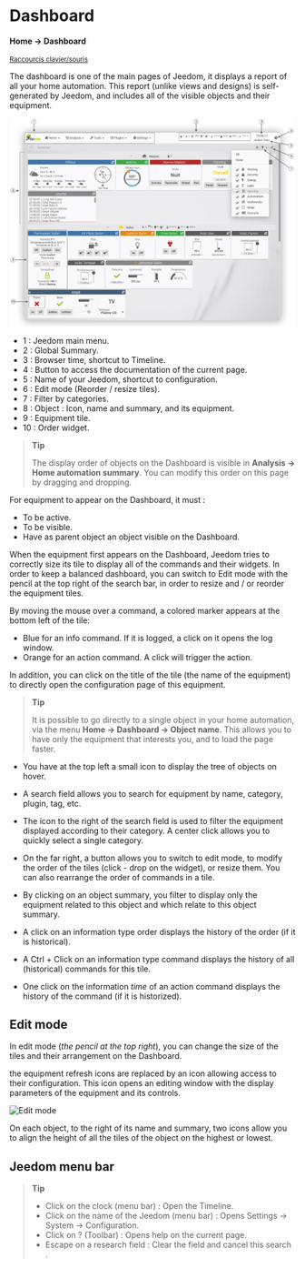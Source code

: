 # Dashboard
**Home → Dashboard**

<small>[Raccourcis clavier/souris](shortcuts.md)</small>

The dashboard is one of the main pages of Jeedom, it displays a report of all your home automation.
This report (unlike views and designs) is self-generated by Jeedom, and includes all of the visible objects and their equipment.

![Dashboard](./images/doc-dashboard-legends.png)

- 1 : Jeedom main menu.
- 2 : Global Summary.
- 3 : Browser time, shortcut to Timeline.
- 4 : Button to access the documentation of the current page.
- 5 : Name of your Jeedom, shortcut to configuration.
- 6 : Edit mode (Reorder / resize tiles).
- 7 : Filter by categories.
- 8 : Object : Icon, name and summary, and its equipment.
- 9 : Equipment tile.
- 10 : Order widget.

> **Tip**
>
> The display order of objects on the Dashboard is visible in **Analysis → Home automation summary**. You can modify this order on this page by dragging and dropping.

For equipment to appear on the Dashboard, it must :
- To be active.
- To be visible.
- Have as parent object an object visible on the Dashboard.

When the equipment first appears on the Dashboard, Jeedom tries to correctly size its tile to display all of the commands and their widgets.
In order to keep a balanced dashboard, you can switch to Edit mode with the pencil at the top right of the search bar, in order to resize and / or reorder the equipment tiles.

By moving the mouse over a command, a colored marker appears at the bottom left of the tile:
- Blue for an info command. If it is logged, a click on it opens the log window.
- Orange for an action command. A click will trigger the action.

In addition, you can click on the title of the tile (the name of the equipment) to directly open the configuration page of this equipment.

> **Tip**
>
> It is possible to go directly to a single object in your home automation, via the menu **Home → Dashboard → Object name**.
> This allows you to have only the equipment that interests you, and to load the page faster.

- You have at the top left a small icon to display the tree of objects on hover.
- A search field allows you to search for equipment by name, category, plugin, tag, etc.
- The icon to the right of the search field is used to filter the equipment displayed according to their category. A center click allows you to quickly select a single category.
- On the far right, a button allows you to switch to edit mode, to modify the order of the tiles (click - drop on the widget), or resize them. You can also rearrange the order of commands in a tile.

- By clicking on an object summary, you filter to display only the equipment related to this object and which relate to this object summary.

- A click on an information type order displays the history of the order (if it is historical).
- A Ctrl + Click on an information type command displays the history of all (historical) commands for this tile.
- One click on the information *time* of an action command displays the history of the command (if it is historized).


## Edit mode

In edit mode (*the pencil at the top right*), you can change the size of the tiles and their arrangement on the Dashboard.

the equipment refresh icons are replaced by an icon allowing access to their configuration. This icon opens an editing window with the display parameters of the equipment and its controls.

![Edit mode](./images/EditDashboardModal.gif)

On each object, to the right of its name and summary, two icons allow you to align the height of all the tiles of the object on the highest or lowest.

## Jeedom menu bar

> **Tip**
>
> - Click on the clock (menu bar) : Open the Timeline.
> - Click on the name of the Jeedom (menu bar) : Opens Settings → System → Configuration.
> - Click on ? (Toolbar) : Opens help on the current page.
> - Escape on a research field : Clear the field and cancel this search .
